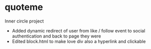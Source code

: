 quoteme
=======

Inner circle project
- Added dynamic redirect of user from like / follow event to social authentication and back to page they were
- Edited block.html to make love div also a hyperlink and clickable
